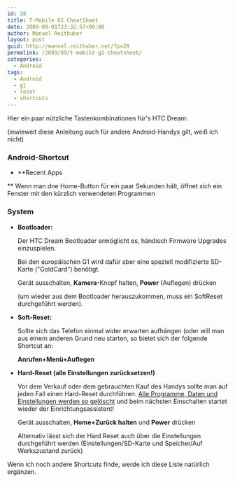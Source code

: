```yaml
---
id: 28
title: T-Mobile G1 CheatSheet
date: 2009-09-01T23:32:57+00:00
author: Manuel Reithuber
layout: post
guid: http://manuel.reithuber.net/?p=28
permalink: /2009/09/t-mobile-g1-cheatsheet/
categories:
  - Android
tags:
  - Android
  - g1
  - reset
  - shortcuts
---
```

Hier ein paar nützliche Tastenkombinationen für's HTC Dream:
  
(inwieweit diese Anleitung auch für andere Android-Handys gilt, weiß ich nicht)

### Android-Shortcut

  * **Recent Apps
  
** Wenn man dne Home-Button für ein paar Sekunden hält, öffnet sich ein Fenster mit den kürzlich verwendeten Programmen

### System

  * **Bootloader:**
  
    Der HTC Dream Bootloader ermöglicht es, händisch Firmware Upgrades einzuspielen.
  
    Bei den europäischen G1 wird dafür aber eine speziell modifizierte SD-Karte ("GoldCard") benötigt.
  
    Gerät ausschalten, **Kamera**-Knopf halten, **Power** (Auflegen) drücken
  
    (um wieder aus dem Bootloader herauszukommen, muss ein SoftReset durchgeführt werden).
  * **Soft-Reset:**
  
    Sollte sich das Telefon einmal wider erwarten aufhängen (oder will man aus einem anderen Grund neu starten, so bietet sich der folgende Shortcut an:
  
    **Anrufen+Menü+Auflegen**
  * **Hard-Reset (alle Einstellungen zurücksetzen!)**
  
    Vor dem Verkauf oder dem gebrauchten Kauf des Handys sollte man auf jeden Fall einen Hard-Reset durchführen. <span style="text-decoration: underline;">Alle Programme, Daten und Einstellungen werden so gelöscht</span> und beim nächsten Einschalten startet wieder der Einrichtungsassistent!
  
    Gerät ausschalten, **Home+Zurück halten** und **Power** drücken
  
    Alternativ lässt sich der Hard Reset auch über die Einstellungen durchgeführt werden (Einstellungen/SD-Karte und Speicher/Auf Werkszustand zurück)

Wenn ich noch andere Shortcuts finde, werde ich diese Liste natürlich ergänzen.
